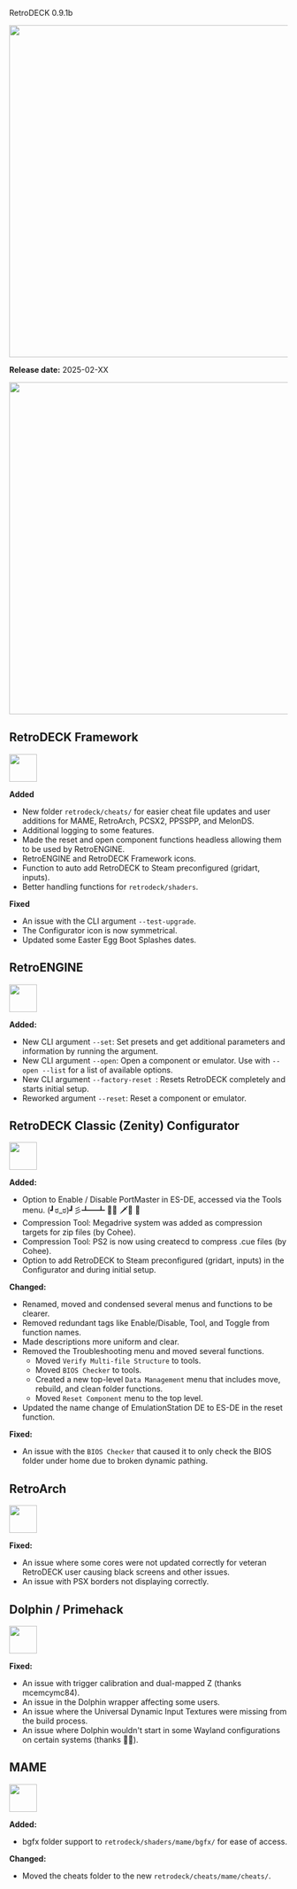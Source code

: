  RetroDECK 0.9.1b

<img src="../../../wiki_images/logos/rd-logo-box.png" width="600">

**Release date:** 2025-02-XX

<img src="../091b.jpg" width="600"> 


## RetroDECK Framework 

<img src="../../../wiki_icons/retrodeck/icon-framework.svg" width="50">

**Added**

- New folder `retrodeck/cheats/` for easier cheat file updates and user additions for MAME, RetroArch, PCSX2, PPSSPP, and MelonDS.
- Additional logging to some features.
- Made the reset and open component functions headless allowing them to be used by RetroENGINE.
- RetroENGINE and RetroDECK Framework icons. 
- Function to auto add RetroDECK to Steam preconfigured (gridart, inputs). 
- Better handling functions for `retrodeck/shaders`.

**Fixed**

- An issue with the CLI argument `--test-upgrade`.
- The Configurator icon is now symmetrical. 
- Updated some Easter Egg Boot Splashes dates. 

## RetroENGINE

<img src="../../../wiki_icons/retrodeck/icon-engine.svg" width="50">

**Added:**

- New CLI argument `--set`: Set presets and get additional parameters and information by running the argument.
- New CLI argument `--open`: Open a component or emulator. Use with `--open --list` for a list of available options.
- New CLI argument `--factory-reset `: Resets RetroDECK completely and starts initial setup.
- Reworked argument `--reset`: Reset a component or emulator.


## RetroDECK Classic (Zenity) Configurator

<img src="../../../wiki_icons/retrodeck/icon-configurator.svg" width="50">

**Added:**

- Option to Enable / Disable PortMaster in ES-DE, accessed via the Tools menu. (┛ಠ_ಠ)┛彡┻━┻  🎩😺 🗡️🪿 🦙  
- Compression Tool: Megadrive system was added as compression targets for zip files (by Cohee).
- Compression Tool: PS2 is now using createcd to compress .cue files (by Cohee).
- Option to add RetroDECK to Steam preconfigured (gridart, inputs) in the Configurator and during initial setup. 

**Changed:**

- Renamed, moved and condensed several menus and functions to be clearer.
- Removed redundant tags like Enable/Disable, Tool, and Toggle from function names.
- Made descriptions more uniform and clear.
- Removed the Troubleshooting menu and moved several functions.  
    - Moved `Verify Multi-file Structure` to tools.
    - Moved `BIOS Checker` to tools.
    - Created a new top-level `Data Management` menu that includes move, rebuild, and clean folder functions.
    - Moved `Reset Component` menu to the top level.
- Updated the name change of EmulationStation DE to ES-DE in the reset function.

**Fixed:**

- An issue with the `BIOS Checker` that caused it to only check the BIOS folder under home due to broken dynamic pathing.

## RetroArch

<img src="../../../wiki_icons/pixelitos/retroarch.png" width="50">

**Fixed:**

- An issue where some cores were not updated correctly for veteran RetroDECK user causing black screens and other issues.
- An issue with PSX borders not displaying correctly.

##  Dolphin / Primehack

<img src="../../../wiki_icons/pixelitos/dolphin-emu.png" width="50">

**Fixed:**

- An issue with trigger calibration and dual-mapped Z (thanks mcemcymc84).
- An issue in the Dolphin wrapper affecting some users.
- An issue where the Universal Dynamic Input Textures were missing from the build process.
- An issue where Dolphin wouldn't start in some Wayland configurations on certain systems (thanks 🎩😺).

##  MAME

<img src="../../../wiki_icons/pixelitos/MAME.png" width="50">

**Added:**

- bgfx folder support to `retrodeck/shaders/mame/bgfx/` for ease of access. 

**Changed:**

- Moved the cheats folder to the new `retrodeck/cheats/mame/cheats/`.


